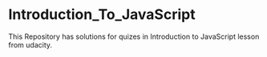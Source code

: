 # Introduction_To_JavaScript
This Repository has solutions for quizes in Introduction to JavaScript lesson from udacity.
